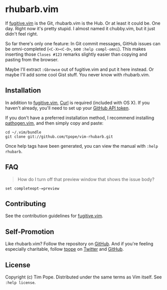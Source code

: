 rhubarb.vim
===========

If [fugitive.vim][] is the Git, rhubarb.vim is the Hub.  Or at least it
could be.  One day.  Right now it's pretty stupid.  I almost named it
chubby.vim, but it just didn't feel right.

So far there's only one feature:  In Git commit messages, GitHub issues
can be omni-completed (`<C-X><C-O>`, see `:help compl-omni`).  This
makes inserting those `Closes #123` remarks slightly easier than copying
and pasting from the browser.

Maybe I'll extract `:Gbrowse` out of fugitive.vim and put it here
instead.  Or maybe I'll add some cool Gist stuff.  You never know with
rhubarb.vim.

[fugitive.vim]: https://github.com/tpope/vim-fugitive

Installation
------------

In addition to [fugitive.vim][], [Curl](http://curl.haxx.se/) is
required (included with OS X).  If you haven't already, you'll need to
set up your [GitHub API
token](http://help.github.com/set-your-user-name-email-and-github-token/).

If you don't have a preferred installation method, I recommend
installing [pathogen.vim](https://github.com/tpope/vim-pathogen), and
then simply copy and paste:

    cd ~/.vim/bundle
    git clone git://github.com/tpope/vim-rhubarb.git

Once help tags have been generated, you can view the manual with
`:help rhubarb`.

FAQ
---

> How do I turn off that preview window that shows the issue body?

    set completeopt-=preview

Contributing
------------

See the contribution guidelines for
[fugitive.vim](https://github.com/tpope/vim-fugitive#readme).

Self-Promotion
--------------

Like rhubarb.vim? Follow the repository on
[GitHub](https://github.com/tpope/vim-rhubarb).  And if
you're feeling especially charitable, follow [tpope](http://tpo.pe/) on
[Twitter](http://twitter.com/tpope) and
[GitHub](https://github.com/tpope).

License
-------

Copyright (c) Tim Pope.  Distributed under the same terms as Vim itself.
See `:help license`.
